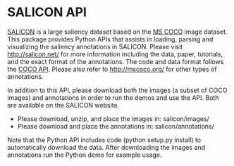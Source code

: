 # SALICON API

[SALICON](http://salicon.net) is a large saliency dataset based on the [MS COCO](http://mscoco.org) image dataset. This package provides Python APIs that assists in loading, parsing and visualizing the saliency annotations in SALICON. Please visit http://salicon.net/ for more information including the data, paper, tutorials, and the exact format of the annotations. The code and data format follows the [COCO API](https://github.com/pdollar/coco). Please also refer to http://mscoco.org/ for other types of annotations.

In addition to this API, please download both the images (a subset of COCO images) and annotations in order to run the demos and use the API. Both are available on the SALICON website.
* Please download, unzip, and place the images in: salicon/images/
* Please download and place the annotations in: salicon/annotations/

Note that the Python API includes code (python setup.py install) to automatically download the data.
After downloading the images and annotations run the Python demo for example usage.
